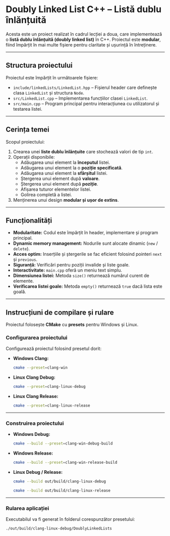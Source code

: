 # Doubly Linked List C++ – Listă dublu înlănțuită

Acesta este un proiect realizat în cadrul lecției a doua, care implementează o **listă dublu înlănțuită (doubly linked list)** în C++. Proiectul este **modular**, fiind împărțit în mai multe fișiere pentru claritate și ușurință în întreținere.

---

## Structura proiectului

Proiectul este împărțit în următoarele fișiere:

- `include/linkedLists/LinkedList.hpp` – Fișierul header care definește clasa `LinkedList` și structura `Node`.
- `src/LinkedList.cpp` – Implementarea funcțiilor clasei `LinkedList`.
- `src/main.cpp` – Program principal pentru interacțiunea cu utilizatorul și testarea listei.

---

## Cerința temei

Scopul proiectului:

1. Crearea unei **liste dublu înlănțuite** care stochează valori de tip `int`.
2. Operații disponibile:
   - Adăugarea unui element la **începutul** listei.
   - Adăugarea unui element la o **poziție specificată**.
   - Adăugarea unui element la **sfârșitul** listei.
   - Ștergerea unui element după **valoare**.
   - Ștergerea unui element după **poziție**.
   - Afișarea tuturor elementelor listei.
   - Golirea completă a listei.
3. Menținerea unui design **modular și ușor de extins**.

---

## Funcționalități

- **Modularitate:** Codul este împărțit în header, implementare și program principal.
- **Dynamic memory management:** Nodurile sunt alocate dinamic (`new` / `delete`).
- **Acces optim:** Inserțiile și ștergerile se fac eficient folosind pointeri `next` și `previous`.
- **Siguranță:** Verificări pentru poziții invalide și liste goale.
- **Interactivitate:** `main.cpp` oferă un meniu text simplu.
- **Dimensiunea listei:** Metoda `size()` returnează numărul curent de elemente.
- **Verificarea listei goale:** Metoda `empty()` returnează `true` dacă lista este goală.

---

## Instrucțiuni de compilare și rulare

Proiectul folosește **CMake** cu **presets** pentru Windows și Linux.

### Configurarea proiectului

Configurează proiectul folosind presetul dorit:

- **Windows Clang:**
    ```bash
    cmake --preset=clang-win
    ```

- **Linux Clang Debug:**
    ```bash
    cmake --preset=clang-linux-debug
    ```

- **Linux Clang Release:**
    ```bash
    cmake --preset=clang-linux-release
    ```

---

### Construirea proiectului

- **Windows Debug:**
    ```bash
    cmake --build --preset=clang-win-debug-build
    ```

- **Windows Release:**
    ```bash
    cmake --build --preset=clang-win-release-build
    ```

- **Linux Debug / Release:**
    ```bash
    cmake --build out/build/clang-linux-debug
    ```
    ```bash
    cmake --build out/build/clang-linux-release
    ```

---

### Rularea aplicației

Executabilul va fi generat în folderul corespunzător presetului:

```bash
./out/build/clang-linux-debug/DoublyLinkedLists
```
